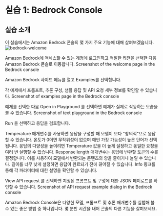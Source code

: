# 실습 1: Bedrock Console
## 실습 소개
이 실습에서는 Amazon Bedrock 콘솔의 몇 가지 주요 기능에 대해 살펴보겠습니다.
![bedrock-welcome](images/bedrock-welcome.jpg)
 

Amazon Bedrock에 액세스할 수 있는 계정에 로그인하고 적절한 리전을 선택한 다음 Amazon Bedrock 콘솔로 이동합니다.
Screenshot of the welcome page in the Bedrock console

 

Amazon Bedrock 사이드 메뉴를 열고 Examples를 선택합니다.

각 예제에서 프롬프트, 추론 구성, 샘플 응답 및 API 요청 세부 정보를 확인할 수 있습니다.
Screenshot of examples page in the Bedrock console

 

예제를 선택한 다음 Open in Playground 를 선택하면 예제가 실제로 작동하는 모습을 볼 수 있습니다.
Screenshot of text playground in the Bedrock console

 

Run 을 선택하고 응답을 검토합니다.

Temperature 매개변수를 사용하면 응답을 구성할 때 모델이 보다 "창의적"으로 응답할 수 있습니다. 온도가 0이면 무작위성이 없으며 매번 가장 가능성이 높은 단어가 선택됩니다. 응답의 다양성을 높이려면 Temperature 값을 더 높게 설정하고 동일한 요청을 여러 번 실행할 수 있습니다.
Response length 매개변수는 응답에 반환할 토큰의 수를 결정합니다. 이를 사용하여 모델에서 반환되는 콘텐츠의 양을 줄이거나 늘릴 수 있습니다. 길이를 너무 낮게 설정하면 응답이 완료되기 전에 끊어질 수 있습니다.
Info 링크를 통해 각 파라미터에 대한 설명을 확인할 수 있습니다.
 

View API request 를 선택하면 지정된 프롬프트 및 구성에 대한 JSON 페이로드를 확인할 수 있습니다.
Screenshot of API request example dialog in the Bedrock console

 

Amazon Bedrock Console은 다양한 모델, 프롬프트 및 추론 매개변수를 실험해 볼 수 있는 좋은 방법 중 하나입니다. 몇 분만 시간을 내어 콘솔의 다른 기능을 살펴보세요.

